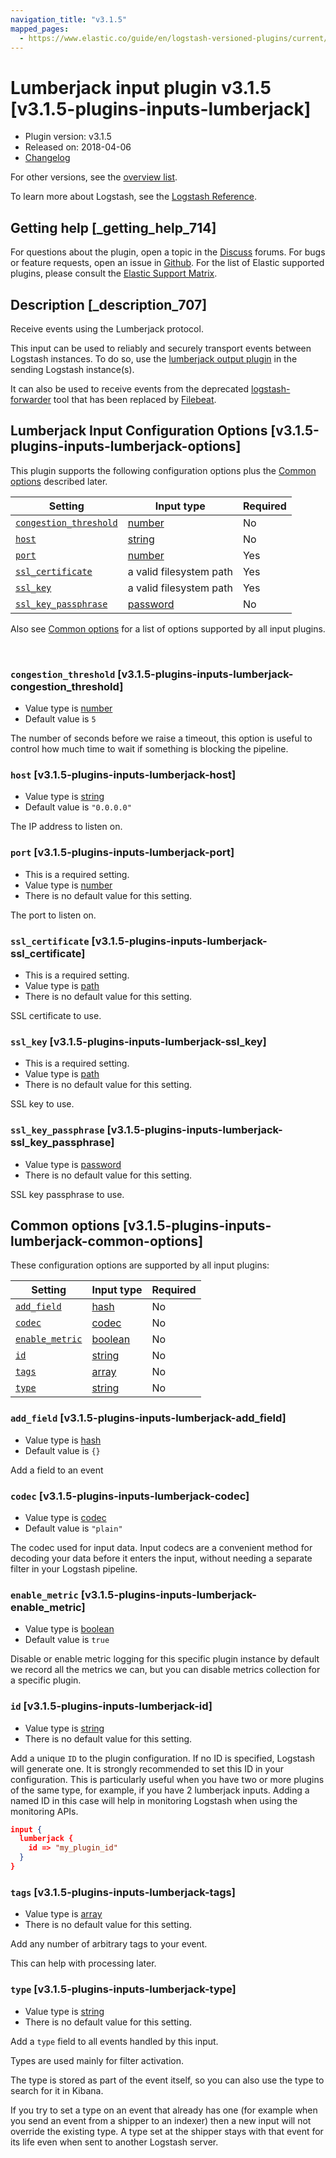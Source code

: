 ```yaml
---
navigation_title: "v3.1.5"
mapped_pages:
  - https://www.elastic.co/guide/en/logstash-versioned-plugins/current/v3.1.5-plugins-inputs-lumberjack.html
---
```


# Lumberjack input plugin v3.1.5 [v3.1.5-plugins-inputs-lumberjack]


* Plugin version: v3.1.5
* Released on: 2018-04-06
* [Changelog](https://github.com/logstash-plugins/logstash-input-lumberjack/blob/v3.1.5/CHANGELOG.md)

For other versions, see the [overview list](input-lumberjack-index.md).

To learn more about Logstash, see the [Logstash Reference](logstash://reference/index.md).

## Getting help [_getting_help_714]

For questions about the plugin, open a topic in the [Discuss](http://discuss.elastic.co) forums. For bugs or feature requests, open an issue in [Github](https://github.com/logstash-plugins/logstash-input-lumberjack). For the list of Elastic supported plugins, please consult the [Elastic Support Matrix](https://www.elastic.co/support/matrix#matrix_logstash_plugins).


## Description [_description_707]

Receive events using the Lumberjack protocol.

This input can be used to reliably and securely transport events between Logstash instances. To do so, use the [lumberjack output plugin](/lsr/plugins-outputs-lumberjack.md) in the sending Logstash instance(s).

It can also be used to receive events from the deprecated [logstash-forwarder](https://github.com/elastic/logstash-forwarder) tool that has been replaced by [Filebeat](https://github.com/elastic/beats/tree/master/filebeat).


## Lumberjack Input Configuration Options [v3.1.5-plugins-inputs-lumberjack-options]

This plugin supports the following configuration options plus the [Common options](v3-1-5-plugins-inputs-lumberjack.md#v3.1.5-plugins-inputs-lumberjack-common-options) described later.

| Setting | Input type | Required |
| --- | --- | --- |
| [`congestion_threshold`](v3-1-5-plugins-inputs-lumberjack.md#v3.1.5-plugins-inputs-lumberjack-congestion_threshold) | [number](logstash://reference/configuration-file-structure.md#number) | No |
| [`host`](v3-1-5-plugins-inputs-lumberjack.md#v3.1.5-plugins-inputs-lumberjack-host) | [string](logstash://reference/configuration-file-structure.md#string) | No |
| [`port`](v3-1-5-plugins-inputs-lumberjack.md#v3.1.5-plugins-inputs-lumberjack-port) | [number](logstash://reference/configuration-file-structure.md#number) | Yes |
| [`ssl_certificate`](v3-1-5-plugins-inputs-lumberjack.md#v3.1.5-plugins-inputs-lumberjack-ssl_certificate) | a valid filesystem path | Yes |
| [`ssl_key`](v3-1-5-plugins-inputs-lumberjack.md#v3.1.5-plugins-inputs-lumberjack-ssl_key) | a valid filesystem path | Yes |
| [`ssl_key_passphrase`](v3-1-5-plugins-inputs-lumberjack.md#v3.1.5-plugins-inputs-lumberjack-ssl_key_passphrase) | [password](logstash://reference/configuration-file-structure.md#password) | No |

Also see [Common options](v3-1-5-plugins-inputs-lumberjack.md#v3.1.5-plugins-inputs-lumberjack-common-options) for a list of options supported by all input plugins.

 

### `congestion_threshold` [v3.1.5-plugins-inputs-lumberjack-congestion_threshold]

* Value type is [number](logstash://reference/configuration-file-structure.md#number)
* Default value is `5`

The number of seconds before we raise a timeout, this option is useful to control how much time to wait if something is blocking the pipeline.


### `host` [v3.1.5-plugins-inputs-lumberjack-host]

* Value type is [string](logstash://reference/configuration-file-structure.md#string)
* Default value is `"0.0.0.0"`

The IP address to listen on.


### `port` [v3.1.5-plugins-inputs-lumberjack-port]

* This is a required setting.
* Value type is [number](logstash://reference/configuration-file-structure.md#number)
* There is no default value for this setting.

The port to listen on.


### `ssl_certificate` [v3.1.5-plugins-inputs-lumberjack-ssl_certificate]

* This is a required setting.
* Value type is [path](logstash://reference/configuration-file-structure.md#path)
* There is no default value for this setting.

SSL certificate to use.


### `ssl_key` [v3.1.5-plugins-inputs-lumberjack-ssl_key]

* This is a required setting.
* Value type is [path](logstash://reference/configuration-file-structure.md#path)
* There is no default value for this setting.

SSL key to use.


### `ssl_key_passphrase` [v3.1.5-plugins-inputs-lumberjack-ssl_key_passphrase]

* Value type is [password](logstash://reference/configuration-file-structure.md#password)
* There is no default value for this setting.

SSL key passphrase to use.



## Common options [v3.1.5-plugins-inputs-lumberjack-common-options]

These configuration options are supported by all input plugins:

| Setting | Input type | Required |
| --- | --- | --- |
| [`add_field`](v3-1-5-plugins-inputs-lumberjack.md#v3.1.5-plugins-inputs-lumberjack-add_field) | [hash](logstash://reference/configuration-file-structure.md#hash) | No |
| [`codec`](v3-1-5-plugins-inputs-lumberjack.md#v3.1.5-plugins-inputs-lumberjack-codec) | [codec](logstash://reference/configuration-file-structure.md#codec) | No |
| [`enable_metric`](v3-1-5-plugins-inputs-lumberjack.md#v3.1.5-plugins-inputs-lumberjack-enable_metric) | [boolean](logstash://reference/configuration-file-structure.md#boolean) | No |
| [`id`](v3-1-5-plugins-inputs-lumberjack.md#v3.1.5-plugins-inputs-lumberjack-id) | [string](logstash://reference/configuration-file-structure.md#string) | No |
| [`tags`](v3-1-5-plugins-inputs-lumberjack.md#v3.1.5-plugins-inputs-lumberjack-tags) | [array](logstash://reference/configuration-file-structure.md#array) | No |
| [`type`](v3-1-5-plugins-inputs-lumberjack.md#v3.1.5-plugins-inputs-lumberjack-type) | [string](logstash://reference/configuration-file-structure.md#string) | No |

### `add_field` [v3.1.5-plugins-inputs-lumberjack-add_field]

* Value type is [hash](logstash://reference/configuration-file-structure.md#hash)
* Default value is `{}`

Add a field to an event


### `codec` [v3.1.5-plugins-inputs-lumberjack-codec]

* Value type is [codec](logstash://reference/configuration-file-structure.md#codec)
* Default value is `"plain"`

The codec used for input data. Input codecs are a convenient method for decoding your data before it enters the input, without needing a separate filter in your Logstash pipeline.


### `enable_metric` [v3.1.5-plugins-inputs-lumberjack-enable_metric]

* Value type is [boolean](logstash://reference/configuration-file-structure.md#boolean)
* Default value is `true`

Disable or enable metric logging for this specific plugin instance by default we record all the metrics we can, but you can disable metrics collection for a specific plugin.


### `id` [v3.1.5-plugins-inputs-lumberjack-id]

* Value type is [string](logstash://reference/configuration-file-structure.md#string)
* There is no default value for this setting.

Add a unique `ID` to the plugin configuration. If no ID is specified, Logstash will generate one. It is strongly recommended to set this ID in your configuration. This is particularly useful when you have two or more plugins of the same type, for example, if you have 2 lumberjack inputs. Adding a named ID in this case will help in monitoring Logstash when using the monitoring APIs.

```json
input {
  lumberjack {
    id => "my_plugin_id"
  }
}
```


### `tags` [v3.1.5-plugins-inputs-lumberjack-tags]

* Value type is [array](logstash://reference/configuration-file-structure.md#array)
* There is no default value for this setting.

Add any number of arbitrary tags to your event.

This can help with processing later.


### `type` [v3.1.5-plugins-inputs-lumberjack-type]

* Value type is [string](logstash://reference/configuration-file-structure.md#string)
* There is no default value for this setting.

Add a `type` field to all events handled by this input.

Types are used mainly for filter activation.

The type is stored as part of the event itself, so you can also use the type to search for it in Kibana.

If you try to set a type on an event that already has one (for example when you send an event from a shipper to an indexer) then a new input will not override the existing type. A type set at the shipper stays with that event for its life even when sent to another Logstash server.



